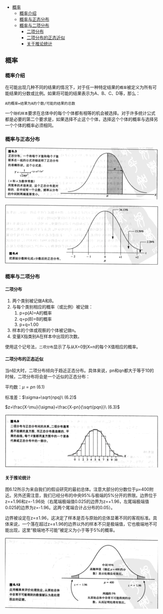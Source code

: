 - [概率](#%e6%a6%82%e7%8e%87)
  - [概率介绍](#%e6%a6%82%e7%8e%87%e4%bb%8b%e7%bb%8d)
  - [概率与正态分布](#%e6%a6%82%e7%8e%87%e4%b8%8e%e6%ad%a3%e6%80%81%e5%88%86%e5%b8%83)
  - [概率与二项分布](#%e6%a6%82%e7%8e%87%e4%b8%8e%e4%ba%8c%e9%a1%b9%e5%88%86%e5%b8%83)
    - [二项分布](#%e4%ba%8c%e9%a1%b9%e5%88%86%e5%b8%83)
    - [二项分布的正态近似](#%e4%ba%8c%e9%a1%b9%e5%88%86%e5%b8%83%e7%9a%84%e6%ad%a3%e6%80%81%e8%bf%91%e4%bc%bc)
    - [关于推论统计](#%e5%85%b3%e4%ba%8e%e6%8e%a8%e8%ae%ba%e7%bb%9f%e8%ae%a1)

## 概率
### 概率介绍
在可能出现几种不同的结果的情况下，对于任一种特定结果的`概率`被定义为所有可能结果的分数或比例。如果将可能的结果表示为A、B、C、D等，那么：

    A的概率=结果为A的个数/可能的结果的总数

一个`随机样本`要求在总体中的每个个体都有相等的机会被选择。对于许多统计公式都是必要的第二个要求是，如果选择不止这个个体，选择这个个体的概率与选择另一个个体的概率必须相同。

### 概率与正态分布
![](prob1.png)

![](prob2.png)

### 概率与二项分布
#### 二项分布
1. 两个类别被记做A和B。
2. 与每个类别相应的概率（或比例）被记做：
    1. p=p(A)=A的概率
    2. q=p(B)=B的概率
    3. p+q=1.00
3. 样本的个体或观察的个体被记做n。
4. 变量X指类别A在样本中出现的次数。

使用这个记号法，`二项分布`显示了与从X=0到X=n的每个X值相应的概率。

#### 二项分布的正态近似
当n较大时，二项分布倾向于趋近正态分布。具体来说，pn和qn都大于等于10的时候，二项分布将会是一个近似的正态分布：

平均数：$\mu=pn\ (6.1)$

标准差：$\sigma=\sqrt{npq}\ (6.2)$

$z=\frac{X-\mu}{\sigma}=\frac{X-pn}{\sqrt{pqn}}\ (6.3)$

![](prob3.png)

#### 关于推论统计
图6.12所示为来自我们的假设研究的最初总体。注意大部分的分数位于μ=400附近。另外还需注意，我们已经分布的中央95%与极端的5%分开的界限。边界位于z=+1.96和z=-1.96处（右尾端极端值0.025的边界为z=+1.96，左尾端极端值0.025的边界为z=-1.96。这两个尾端合计占分布的0.05）。

边界被设定在z=±1.96，这决定了样本是否与原始的总体显著不同的客观标准。具体来说，一个落在超过z=±1.96的边界以外的样本不只是极端值，它也极端地不可能出现，这里“极端地不可能”被定义为小于等于5%的概率。

![](prob4.png)
